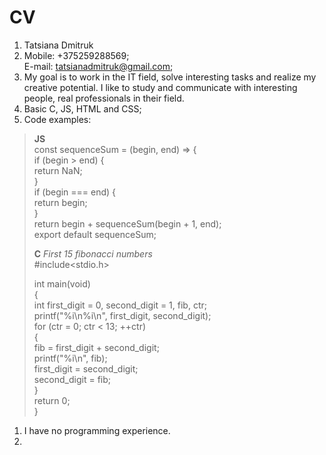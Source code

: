 # CV
1. Tatsiana Dmitruk
1. Mobile: +375259288569;   
E-mail: tatsianadmitruk@gmail.com;
1. My goal is to work in the IT field, solve interesting tasks and realize my creative potential. I like to study and communicate with interesting people, real professionals in their field.
1. Basic C, JS, HTML and CSS;
1. Code examples:  
> **JS**  
>const sequenceSum = (begin, end) => {    
>    if (begin > end) {    
>       return NaN;    
>      }    
>      if (begin === end) {    
>        return begin;    
>      }    
>      return begin + sequenceSum(begin + 1, end);    
>     export default sequenceSum;  
>
> **C** *First 15 fibonacci numbers*    
>#include<stdio.h>    
>      
>int main(void)     
>{    
>    int first_digit = 0, second_digit = 1, fib, ctr;      
>    printf("%i\n%i\n", first_digit, second_digit);    
>    for (ctr = 0; ctr < 13; ++ctr)    
>    {      
>       fib = first_digit + second_digit;    
>       printf("%i\n", fib);    
>       first_digit = second_digit;  
>       second_digit = fib;    
>   }  
>   return 0;    
>} 

1. I have no programming experience.
1.   